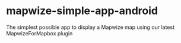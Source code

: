 # mapwize-simple-app-android
The simplest possible app to display a Mapwize map using our latest MapwizeForMapbox plugin
